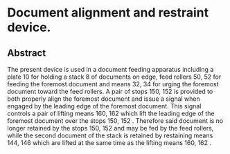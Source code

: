 # Document alignment and restraint device.

## Abstract
The present device is used in a document feeding apparatus including a plate 10 for holding a stack 8 of documents on edge, feed rollers 50, 52 for feeding the foremost document and means 32, 34 for urging the foremost document toward the feed rollers. A pair of stops 150, 152 is provided to both properly align the foremost document and issue a signal when engaged by the leading edge of the foremost document. This signal controls a pair of lifting means 160, 162 which lift the leading edge of the foremost document over the stops 150, 152 . Therefore said document is no longer retained by the stops 150, 152 and may be fed by the feed rollers, while the second document of the stack is retained by restaining means 144, 146 which are lifted at the same time as the lifting means 160, 162 .